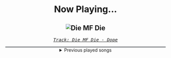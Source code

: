 <div align="center"> 
<h1>Now Playing...</h1>

![Die MF Die](https://i.scdn.co/image/ab67616d00001e021aa2474909c648492bcf27ce)
--
_<samp><a href="https://open.spotify.com/track/5bU4KX47KqtDKKaLM4QCzh">Track: Die MF Die - Dope</a></samp>_

<div style="border: 1px #4B5054 solid"></div>
<details>
  <summary>
    Previous played songs
  </summary>
  <table>
    <thead>
      <tr>
        <th>
          Artist
        </th>
        <th>
          Song
        </th>
        <th>
          Link
        </th>
      </tr>
    </thead>
    <tbody>
      <tr><td>Dope</td><td>Die MF Die</td><td><a href="https://open.spotify.com/track/5bU4KX47KqtDKKaLM4QCzh">https://open.spotify.com/track/5bU4KX47KqtDKKaLM4QCzh</a></td></tr><tr><td>BTS</td><td>Am I Wrong</td><td><a href="https://open.spotify.com/track/7BFVLQASwcGrxEPsz1teIW">https://open.spotify.com/track/7BFVLQASwcGrxEPsz1teIW</a></td></tr><tr><td>The Veer Union</td><td>IS THIS HOW IT ENDS?</td><td><a href="https://open.spotify.com/track/5cZXYe63lhA6kti5AfJ8Rj">https://open.spotify.com/track/5cZXYe63lhA6kti5AfJ8Rj</a></td></tr><tr><td>Imminence</td><td>Death by a Thousand Cuts</td><td><a href="https://open.spotify.com/track/2RsCLSuc3MorYA2pKygPtg">https://open.spotify.com/track/2RsCLSuc3MorYA2pKygPtg</a></td></tr><tr><td>Essenger</td><td>BLOODSUCKER!</td><td><a href="https://open.spotify.com/track/4u4LcheA4JnWybaPNeFm7c">https://open.spotify.com/track/4u4LcheA4JnWybaPNeFm7c</a></td></tr><tr><td>Motionless In White</td><td>Hatefuck</td><td><a href="https://open.spotify.com/track/3a7OSqLr9kzIkOJvdyuZCN">https://open.spotify.com/track/3a7OSqLr9kzIkOJvdyuZCN</a></td></tr><tr><td>Sabaton</td><td>The Last Stand</td><td><a href="https://open.spotify.com/track/0bUgTRe5st6TMbRCEjKezX">https://open.spotify.com/track/0bUgTRe5st6TMbRCEjKezX</a></td></tr><tr><td>Glee Cast</td><td>I'm Still Standing (Glee Cast Version)</td><td><a href="https://open.spotify.com/track/2N2Gb8j4aRIZS49WbScWbS">https://open.spotify.com/track/2N2Gb8j4aRIZS49WbScWbS</a></td></tr><tr><td>Lordi</td><td>Would You Love a Monsterman?</td><td><a href="https://open.spotify.com/track/48E1p2vtV3BT3aFlg6q2qi">https://open.spotify.com/track/48E1p2vtV3BT3aFlg6q2qi</a></td></tr><tr><td>Maggie Lindemann</td><td>break me!</td><td><a href="https://open.spotify.com/track/1kqp1eyqMVhqx6dTWswPM3">https://open.spotify.com/track/1kqp1eyqMVhqx6dTWswPM3</a></td></tr><tr><td>Sleep Token</td><td>Chokehold</td><td><a href="https://open.spotify.com/track/1Uifdytv882RtTn6Gr4xAA">https://open.spotify.com/track/1Uifdytv882RtTn6Gr4xAA</a></td></tr><tr><td>Mark Forster</td><td>Au Revoir (feat. Sido)</td><td><a href="https://open.spotify.com/track/1ZMODMeLK5x6W8r8jsmmgX">https://open.spotify.com/track/1ZMODMeLK5x6W8r8jsmmgX</a></td></tr><tr><td>Disturbed</td><td>Another Way to Die</td><td><a href="https://open.spotify.com/track/3EZAnO8lnPCBCcJcwAZbEB">https://open.spotify.com/track/3EZAnO8lnPCBCcJcwAZbEB</a></td></tr><tr><td>David Guetta</td><td>Who's That Chick? (feat. Rihanna)</td><td><a href="https://open.spotify.com/track/7e1h7rqNB0BBC2fUuWEEFe">https://open.spotify.com/track/7e1h7rqNB0BBC2fUuWEEFe</a></td></tr><tr><td>Bleed From Within</td><td>The End of All We Know</td><td><a href="https://open.spotify.com/track/14EXZEog1hW97d6yz8ejih">https://open.spotify.com/track/14EXZEog1hW97d6yz8ejih</a></td></tr><tr><td>Seeed</td><td>Ding</td><td><a href="https://open.spotify.com/track/5LH1z4ma2TN2aVeESXthj9">https://open.spotify.com/track/5LH1z4ma2TN2aVeESXthj9</a></td></tr><tr><td>Peter Fox</td><td>Alles neu</td><td><a href="https://open.spotify.com/track/5hqxBvQJ3XJDSbxT9vyyqA">https://open.spotify.com/track/5hqxBvQJ3XJDSbxT9vyyqA</a></td></tr><tr><td>Culprate</td><td>Nightmares in Reality</td><td><a href="https://open.spotify.com/track/4ipqc6AHQ3xlbY78G4G6Bj">https://open.spotify.com/track/4ipqc6AHQ3xlbY78G4G6Bj</a></td></tr><tr><td>Andy Black</td><td>We Don't Have To Dance</td><td><a href="https://open.spotify.com/track/13b32GfUIo3BV93C8KtEdj">https://open.spotify.com/track/13b32GfUIo3BV93C8KtEdj</a></td></tr><tr><td>CORPSE</td><td>Cat Girls Are Ruining My Life!</td><td><a href="https://open.spotify.com/track/4SPBwOTXgku4QvmRtMEGfW">https://open.spotify.com/track/4SPBwOTXgku4QvmRtMEGfW</a></td></tr>
    </tbody>
  </table>
</details>

</div>
